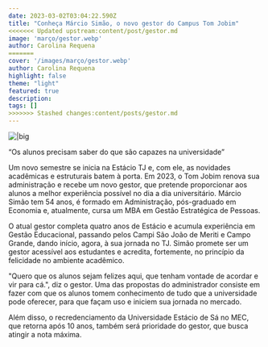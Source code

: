 ```yaml
---
date: 2023-03-02T03:04:22.590Z
title: "Conheça Márcio Simão, o novo gestor do Campus Tom Jobim"
<<<<<<< Updated upstream:content/post/gestor.md
image: 'março/gestor.webp'
author: Carolina Requena
=======
cover: '/images/março/gestor.webp'
author: Carolina Requena
highlight: false
theme: "light"
featured: true
description: 
tags: []
>>>>>>> Stashed changes:content/posts/gestor.md
---
```

![|big](/images/março/gestor.webp)

“Os alunos precisam saber do que são capazes na universidade”

Um novo semestre se inicia na Estácio TJ e, com ele, as novidades acadêmicas e estruturais batem à porta. Em 2023, o Tom Jobim renova sua administração e recebe um novo gestor, que pretende proporcionar aos alunos a melhor experiência possível no dia a dia universitário. Márcio Simão tem 54 anos, é formado em Administração, pós-graduado em Economia e, atualmente, cursa um MBA em Gestão Estratégica de Pessoas.

O atual gestor completa quatro anos de Estácio e acumula experiência em Gestão Educacional, passando pelos Campi São João de Meriti e Campo Grande, dando início, agora, à sua jornada no TJ. Simão promete ser um gestor acessível aos estudantes e acredita, fortemente, no princípio da felicidade no ambiente acadêmico. 

"Quero que os alunos sejam felizes aqui, que tenham vontade de acordar e vir para cá.", diz o gestor. Uma das propostas do administrador consiste em fazer com que os alunos tomem conhecimento de tudo que a universidade pode oferecer, para que façam uso e iniciem sua jornada no mercado.

Além disso, o recredenciamento da Universidade Estácio de Sá no MEC, que retorna após 10 anos, também será prioridade do gestor, que busca atingir a nota máxima.